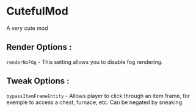 # CutefulMod
A very cute mod

## Render Options :

`renderNoFOg` - This setting allows you to disable fog rendering.

## Tweak Options :

`bypassItemFrameEntity` - Allows player to click through an item frame, for exemple to access a chest, furnace, etc. Can be negated by sneaking.
